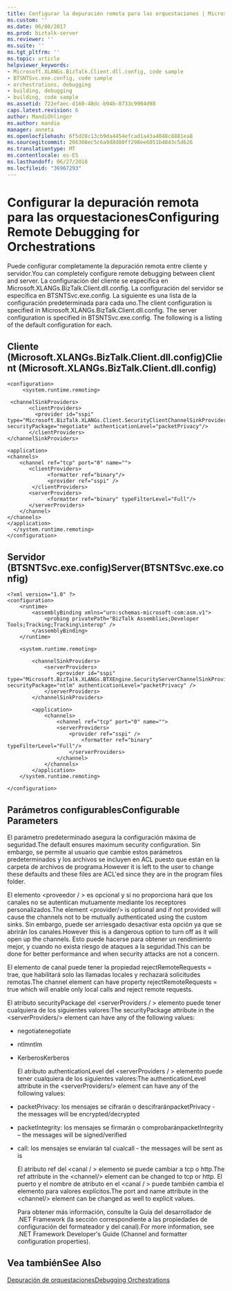 ```yaml
---
title: Configurar la depuración remota para las orquestaciones | Microsoft Docs
ms.custom: ''
ms.date: 06/08/2017
ms.prod: biztalk-server
ms.reviewer: ''
ms.suite: ''
ms.tgt_pltfrm: ''
ms.topic: article
helpviewer_keywords:
- Microsoft.XLANGs.BizTalk.Client.dll.config, code sample
- BTSNTSvc.exe.config, code sample
- orchestrations, debugging
- building, debugging
- building, code sample
ms.assetid: 722efaec-d160-48dc-b94b-0733c9904d98
caps.latest.revision: 6
author: MandiOhlinger
ms.author: mandia
manager: anneta
ms.openlocfilehash: 6f5d28c13cb9da4454efcad1a43a4048c8881ea8
ms.sourcegitcommit: 266308ec5c6a9d8d80ff298ee6051b4843c5d626
ms.translationtype: MT
ms.contentlocale: es-ES
ms.lasthandoff: 06/27/2018
ms.locfileid: "36967293"
---
```

# <a name="configuring-remote-debugging-for-orchestrations"></a><span data-ttu-id="39cc9-102">Configurar la depuración remota para las orquestaciones</span><span class="sxs-lookup"><span data-stu-id="39cc9-102">Configuring Remote Debugging for Orchestrations</span></span>
<span data-ttu-id="39cc9-103">Puede configurar completamente la depuración remota entre cliente y servidor.</span><span class="sxs-lookup"><span data-stu-id="39cc9-103">You can completely configure remote debugging between client and server.</span></span> <span data-ttu-id="39cc9-104">La configuración del cliente se especifica en Microsoft.XLANGs.BizTalk.Client.dll.config. La configuración del servidor se especifica en BTSNTSvc.exe.config. La siguiente es una lista de la configuración predeterminada para cada uno.</span><span class="sxs-lookup"><span data-stu-id="39cc9-104">The client configuration is specified in Microsoft.XLANGs.BizTalk.Client.dll.config. The server configuration is specified in BTSNTSvc.exe.config. The following is a listing of the default configuration for each.</span></span>  
  
## <a name="client-microsoftxlangsbiztalkclientdllconfig"></a><span data-ttu-id="39cc9-105">Cliente (Microsoft.XLANGs.BizTalk.Client.dll.config)</span><span class="sxs-lookup"><span data-stu-id="39cc9-105">Client (Microsoft.XLANGs.BizTalk.Client.dll.config)</span></span>  
  
```  
<configuration>  
     <system.runtime.remoting>  
  
 <channelSinkProviders>  
       <clientProviders>  
         <provider id="sspi" type="Microsoft.BizTalk.XLANGs.Client.SecurityClientChannelSinkProvider,Microsoft.XLANGs.BizTalk.Client" securityPackage="negotiate" authenticationLevel="packetPrivacy"/>  
       </clientProviders>  
</channelSinkProviders>  
  
<application>  
<channels>  
    <channel ref="tcp" port="0" name="">  
       <clientProviders>  
             <formatter ref="binary"/>  
             <provider ref="sspi" />  
        </clientProviders>  
       <serverProviders>  
             <formatter ref="binary" typeFilterLevel="Full"/>  
       </serverProviders>  
    </channel>  
</channels>  
</application>  
  </system.runtime.remoting>  
</configuration>  
```  
  
## <a name="serverbtsntsvcexeconfig"></a><span data-ttu-id="39cc9-106">Servidor (BTSNTSvc.exe.config)</span><span class="sxs-lookup"><span data-stu-id="39cc9-106">Server(BTSNTSvc.exe.config)</span></span>  
  
```  
<?xml version="1.0" ?>  
<configuration>  
    <runtime>  
        <assemblyBinding xmlns="urn:schemas-microsoft-com:asm.v1">  
            <probing privatePath="BizTalk Assemblies;Developer Tools;Tracking;Tracking\interop" />  
        </assemblyBinding>  
    </runtime>  
  
    <system.runtime.remoting>  
  
        <channelSinkProviders>  
            <serverProviders>  
                <provider id="sspi" type="Microsoft.BizTalk.XLANGs.BTXEngine.SecurityServerChannelSinkProvider,Microsoft.XLANGs.BizTalk.Engine" securityPackage="ntlm" authenticationLevel="packetPrivacy" />  
            </serverProviders>  
        </channelSinkProviders>  
  
        <application>  
            <channels>  
                <channel ref="tcp" port="0" name="">  
                <serverProviders>  
                    <provider ref="sspi" />  
                        <formatter ref="binary" typeFilterLevel="Full"/>  
                    </serverProviders>  
                </channel>  
            </channels>  
        </application>  
    </system.runtime.remoting>  
  
</configuration>  
```  
  
## <a name="configurable-parameters"></a><span data-ttu-id="39cc9-107">Parámetros configurables</span><span class="sxs-lookup"><span data-stu-id="39cc9-107">Configurable Parameters</span></span>  
 <span data-ttu-id="39cc9-108">El parámetro predeterminado asegura la configuración máxima de seguridad.</span><span class="sxs-lookup"><span data-stu-id="39cc9-108">The default ensures maximum security configuration.</span></span> <span data-ttu-id="39cc9-109">Sin embargo, se permite al usuario que cambie estos parámetros predeterminados y los archivos se incluyen en ACL puesto que están en la carpeta de archivos de programa.</span><span class="sxs-lookup"><span data-stu-id="39cc9-109">However it is left to the user to change these defaults and these files are ACL'ed since they are in the program files folder.</span></span>  
  
 <span data-ttu-id="39cc9-110">El elemento \<proveedor / > es opcional y si no proporciona hará que los canales no se autentican mutuamente mediante los receptores personalizados.</span><span class="sxs-lookup"><span data-stu-id="39cc9-110">The element \<provider/> is optional and if not provided will cause the channels not to be mutually authenticated using the custom sinks.</span></span> <span data-ttu-id="39cc9-111">Sin embargo, puede ser arriesgado desactivar esta opción ya que se abrirán los canales.</span><span class="sxs-lookup"><span data-stu-id="39cc9-111">However this is a dangerous option to turn off as it will open up the channels.</span></span> <span data-ttu-id="39cc9-112">Esto puede hacerse para obtener un rendimiento mejor, y cuando no exista riesgo de ataques a la seguridad.</span><span class="sxs-lookup"><span data-stu-id="39cc9-112">This can be done for better performance and when security attacks are not a concern.</span></span>  
  
 <span data-ttu-id="39cc9-113">El elemento de canal puede tener la propiedad rejectRemoteRequests = trae, que habilitará solo las llamadas locales y rechazará solicitudes remotas.</span><span class="sxs-lookup"><span data-stu-id="39cc9-113">The channel element can have property rejectRemoteRequests = true which will enable only local calls and reject remote requests.</span></span>  
  
 <span data-ttu-id="39cc9-114">El atributo securityPackage del \<serverProviders / > elemento puede tener cualquiera de los siguientes valores:</span><span class="sxs-lookup"><span data-stu-id="39cc9-114">The securityPackage attribute in the \<serverProviders/> element can have any of the following values:</span></span>  
  
- <span data-ttu-id="39cc9-115">negotiate</span><span class="sxs-lookup"><span data-stu-id="39cc9-115">negotiate</span></span>  
  
- <span data-ttu-id="39cc9-116">ntlm</span><span class="sxs-lookup"><span data-stu-id="39cc9-116">ntlm</span></span>  
  
- <span data-ttu-id="39cc9-117">Kerberos</span><span class="sxs-lookup"><span data-stu-id="39cc9-117">Kerberos</span></span>  
  
  <span data-ttu-id="39cc9-118">El atributo authenticationLevel del \<serverProviders / > elemento puede tener cualquiera de los siguientes valores:</span><span class="sxs-lookup"><span data-stu-id="39cc9-118">The authenticationLevel attribute in the \<serverProviders/> element can have any of the following values:</span></span>  
  
- <span data-ttu-id="39cc9-119">packetPrivacy: los mensajes se cifrarán o descifrarán</span><span class="sxs-lookup"><span data-stu-id="39cc9-119">packetPrivacy  - the messages will be encrypted/decrypted</span></span>  
  
- <span data-ttu-id="39cc9-120">packetIntegrity: los mensajes se firmarán o comprobarán</span><span class="sxs-lookup"><span data-stu-id="39cc9-120">packetIntegrity – the messages will be signed/verified</span></span>  
  
- <span data-ttu-id="39cc9-121">call: los mensajes se enviarán tal cual</span><span class="sxs-lookup"><span data-stu-id="39cc9-121">call  - the messages will be sent as is</span></span>  
  
  <span data-ttu-id="39cc9-122">El atributo ref del \<canal / > elemento se puede cambiar a tcp o http.</span><span class="sxs-lookup"><span data-stu-id="39cc9-122">The ref attribute in the \<channel/> element can be changed to tcp or http.</span></span> <span data-ttu-id="39cc9-123">El puerto y el nombre de atributo en el \<canal / > puede también cambia el elemento para valores explícitos.</span><span class="sxs-lookup"><span data-stu-id="39cc9-123">The port and name attribute in the \<channel/> element can be changed as well to explicit values.</span></span>  
  
  <span data-ttu-id="39cc9-124">Para obtener más información, consulte la Guía del desarrollador de .NET Framework (la sección correspondiente a las propiedades de configuración del formateador y del canal).</span><span class="sxs-lookup"><span data-stu-id="39cc9-124">For more information, see .NET Framework Developer's Guide (Channel and formatter configuration properties).</span></span>  
  
## <a name="see-also"></a><span data-ttu-id="39cc9-125">Vea también</span><span class="sxs-lookup"><span data-stu-id="39cc9-125">See Also</span></span>  
 [<span data-ttu-id="39cc9-126">Depuración de orquestaciones</span><span class="sxs-lookup"><span data-stu-id="39cc9-126">Debugging Orchestrations</span></span>](../core/debugging-orchestrations.md)